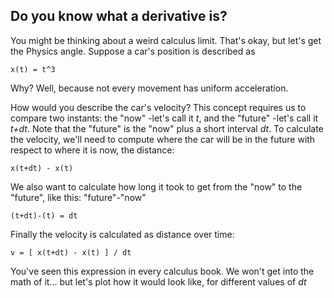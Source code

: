 ## Do you know what a derivative is?
You might be thinking about a weird calculus limit. That's okay, but let's get the Physics angle. Suppose a car's position is described as
```
x(t) = t^3
```
Why? Well, because not every movement has uniform acceleration.

How would you describe the car's velocity? This concept requires us to compare two instants: the "now" -let's call it *t*, and the "future" -let's call it *t+dt*. Note that the "future" is the "now" plus a short interval *dt*. To calculate the velocity, we'll need to compute where the car will be in the future with respect to where it is now, the distance:
```
x(t+dt) - x(t)
```
We also want to calculate how long it took to get from the "now" to the "future", like this: "future"-"now"
```
(t+dt)-(t) = dt
```

Finally the velocity is calculated as distance over time:
```
v = [ x(t+dt) - x(t) ] / dt
```

You've seen this expression in every calculus book. We won't get into the math of it... but let's plot how it would look like, for different values of *dt*
